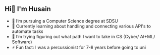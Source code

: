 ## Hi👋 I'm Husain

<!--
**hyp5253/hyp5253** is a ✨ _special_ ✨ repository because its `README.md` (this file) appears on your GitHub profile.
-->
- 🏫 I’m pursuing a Computer Science degree at SDSU
- 🌱 Currently learning about handling and connecting various API's to automate tasks
- 🤔 I’m trying figuring out what path I want to take in CS (Cyber/ AI+ML/ Software)
- ⚡ Fun fact: I was a percussionist for 7-8 years before going to uni
